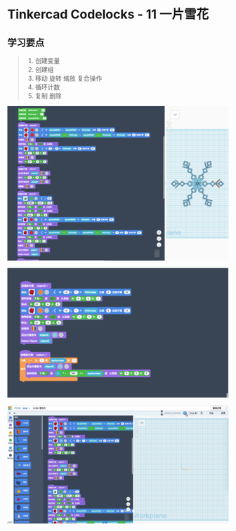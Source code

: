 # Tinkercad Codelocks - 11 一片雪花

## 学习要点
 
> 1. 创建变量  
> 2. 创建组  
> 3. 移动 旋转 缩放 复合操作  
> 4. 循环计数
> 5. 复制 删除  

![](images/A08B-2.png)

![](images/A08B-3.png)

![](images/A08B-gif.gif)
